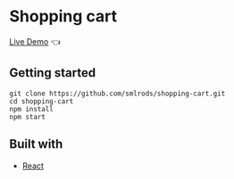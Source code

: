 # Shopping cart

[Live Demo](https://smlrods.github.io/shopping-cart/) :point_left:

## Getting started

```
git clone https://github.com/smlrods/shopping-cart.git
cd shopping-cart 
npm install
npm start
```

## Built with

- [React](https://reactjs.org/)
